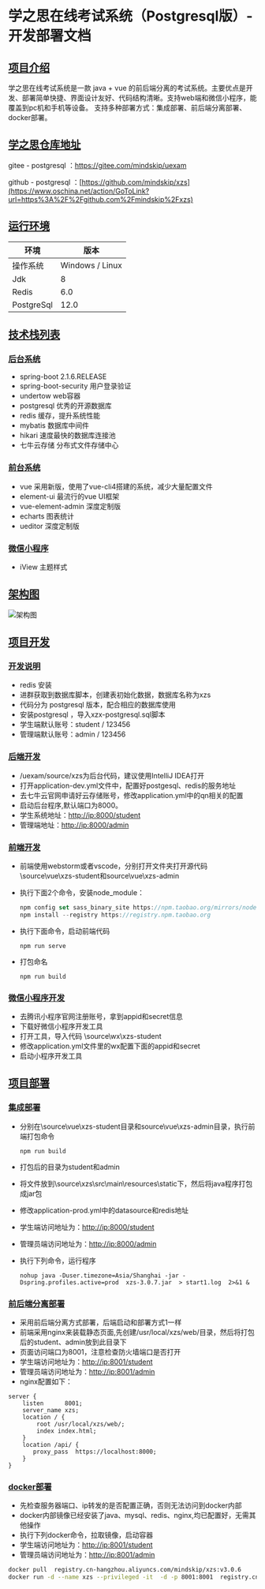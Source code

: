 # 学之思在线考试系统（Postgresql版）- 开发部署文档

## [项目介绍](http://mindskip.gitee.io/uexam/#/?id=项目介绍)

学之思在线考试系统是一款 java + vue 的前后端分离的考试系统。主要优点是开发、部署简单快捷、界面设计友好、代码结构清晰。支持web端和微信小程序，能覆盖到pc机和手机等设备。 支持多种部署方式：集成部署、前后端分离部署、docker部署。

## [学之思仓库地址](http://mindskip.gitee.io/uexam/#/?id=学之思仓库地址)

gitee - postgresql ：https://gitee.com/mindskip/uexam

github - postgresql ：[https://github.com/mindskip/xzs](https://www.oschina.net/action/GoToLink?url=https%3A%2F%2Fgithub.com%2Fmindskip%2Fxzs)

## [运行环境](http://mindskip.gitee.io/uexam/#/?id=运行环境)

| 环境       | 版本            |
| ---------- | --------------- |
| 操作系统   | Windows / Linux |
| Jdk        | 8               |
| Redis      | 6.0             |
| PostgreSql | 12.0            |

## [技术栈列表](http://mindskip.gitee.io/uexam/#/?id=技术栈列表)

### [后台系统](http://mindskip.gitee.io/uexam/#/?id=后台系统)

- spring-boot 2.1.6.RELEASE
- spring-boot-security 用户登录验证
- undertow web容器
- postgresql 优秀的开源数据库
- redis 缓存，提升系统性能
- mybatis 数据库中间件
- hikari 速度最快的数据库连接池
- 七牛云存储 分布式文件存储中心

### [前台系统](http://mindskip.gitee.io/uexam/#/?id=前台系统)

- vue 采用新版，使用了vue-cli4搭建的系统，减少大量配置文件
- element-ui 最流行的vue UI框架
- vue-element-admin 深度定制版
- echarts 图表统计
- ueditor 深度定制版

### [微信小程序](http://mindskip.gitee.io/uexam/#/?id=微信小程序)

- iView 主题样式

## [架构图](http://mindskip.gitee.io/uexam/#/?id=架构图)

![架构图](https://gitee.com/mindskip/uexam/raw/master/doc/image/frame/1.png)

## [项目开发](http://mindskip.gitee.io/uexam/#/?id=项目开发)

### [开发说明](http://mindskip.gitee.io/uexam/#/?id=开发说明)

- redis 安装
- 进群获取到数据库脚本，创建表初始化数据，数据库名称为xzs
- 代码分为 postgresql 版本，配合相应的数据库使用
- 安装postgresql ，导入xzx-postgresql.sql脚本
- 学生端默认账号：student / 123456
- 管理端默认账号：admin / 123456

### [后端开发](http://mindskip.gitee.io/uexam/#/?id=后端开发)

- /uexam/source/xzs为后台代码，建议使用IntelliJ IDEA打开
- 打开application-dev.yml文件中，配置好postgesql、redis的服务地址
- 去七牛云官网申请好云存储账号，修改application.yml中的qn相关的配置
- 启动后台程序,默认端口为8000。
- 学生系统地址：[http://ip:8000/student](https://www.oschina.net/action/GoToLink?url=http%3A%2F%2Fip%3A8000%2Fstudent)
- 管理端地址：[http://ip:8000/admin](https://www.oschina.net/action/GoToLink?url=http%3A%2F%2Fip%3A8000%2Fadmin)

### [前端开发](http://mindskip.gitee.io/uexam/#/?id=前端开发)

- 前端使用webstorm或者vscode，分别打开文件夹打开源代码\source\vue\xzs-student和source\vue\xzs-admin

- 执行下面2个命令，安装node_module：

    ```js
    npm config set sass_binary_site https://npm.taobao.org/mirrors/node-sass/
    npm install --registry https://registry.npm.taobao.org  
    ```

- 执行下面命令，启动前端代码

    ```
    npm run serve
    ```

- 打包命名

    ```
    npm run build
    ```

### [微信小程序开发](http://mindskip.gitee.io/uexam/#/?id=微信小程序开发)

- 去腾讯小程序官网注册账号，拿到appid和secret信息
- 下载好微信小程序开发工具
- 打开工具，导入代码 \source\wx\xzs-student
- 修改application.yml文件里的wx配置下面的appid和secret
- 启动小程序开发工具

## [项目部署](http://mindskip.gitee.io/uexam/#/?id=项目部署)

### [集成部署](http://mindskip.gitee.io/uexam/#/?id=集成部署)

- 分别在\source\vue\xzs-student目录和source\vue\xzs-admin目录，执行前端打包命令

    ```
    npm run build
    ```

- 打包后的目录为student和admin

- 将文件放到\source\xzs\src\main\resources\static下，然后将java程序打包成jar包

- 修改application-prod.yml中的datasource和redis地址

- 学生端访问地址为：[http://ip:8000/student](https://www.oschina.net/action/GoToLink?url=http%3A%2F%2Fip%3A8000%2Fstudent)

- 管理员端访问地址为：[http://ip:8000/admin](https://www.oschina.net/action/GoToLink?url=http%3A%2F%2Fip%3A8000%2Fadmin)

- 执行下列命令，运行程序

    ```
    nohup java -Duser.timezone=Asia/Shanghai -jar -Dspring.profiles.active=prod  xzs-3.0.7.jar  > start1.log  2>&1 &
    ```

### [前后端分离部署](http://mindskip.gitee.io/uexam/#/?id=前后端分离部署)

- 采用前后端分离方式部署，后端启动和部署方式1一样
- 前端采用nginx来装载静态页面,先创建/usr/local/xzs/web/目录，然后将打包后的student、admin放到此目录下
- 页面访问端口为8001，注意检查防火墙端口是否打开
- 学生端访问地址为：[http://ip:8001/student](https://www.oschina.net/action/GoToLink?url=http%3A%2F%2Fip%3A8001%2Fstudent)
- 管理员端访问地址为：[http://ip:8001/admin](https://www.oschina.net/action/GoToLink?url=http%3A%2F%2Fip%3A8001%2Fadmin)
- nginx配置如下：

```
server {
    listen      8001;
    server_name xzs;
    location / {
        root /usr/local/xzs/web/;
        index index.html;
    }
    location /api/ {
       proxy_pass  https://localhost:8000;
    }
}
```

### [docker部署](http://mindskip.gitee.io/uexam/#/?id=docker部署)

- 先检查服务器端口、ip转发的是否配置正确，否则无法访问到docker内部
- docker内部镜像已经安装了java、mysql、redis、nginx,均已配置好，无需其他操作
- 执行下列docker命令，拉取镜像，启动容器
- 学生端访问地址为：[http://ip:8001/student](https://www.oschina.net/action/GoToLink?url=http%3A%2F%2Fip%3A8001%2Fstudent)
- 管理员端访问地址为：[http://ip:8001/admin](https://www.oschina.net/action/GoToLink?url=http%3A%2F%2Fip%3A8001%2Fadmin)

```bash
docker pull  registry.cn-hangzhou.aliyuncs.com/mindskip/xzs:v3.0.6
docker run -d --name xzs --privileged -it  -d -p 8001:8001  registry.cn-hangzhou.aliyuncs.com/mindskip/xzs:v3.0.6 /usr/sbin/init
```

